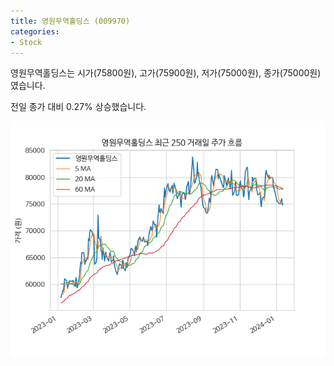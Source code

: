 ```yaml
---
title: 영원무역홀딩스 (009970)
categories:
- Stock
---
```


영원무역홀딩스는 시가(75800원), 고가(75900원), 저가(75000원), 종가(75000원)였습니다.

전일 종가 대비 0.27% 상승했습니다.

<!-- more -->

![009970](/assets/images/stock/009970.png)